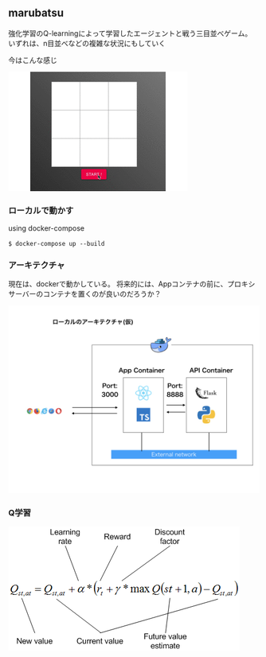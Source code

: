 ## marubatsu

強化学習のQ-learningによって学習したエージェントと戦う三目並べゲーム。
いずれは、n目並べなどの複雑な状況にもしていく

今はこんな感じ

<img src="pics/tictactoe.gif"/>

### ローカルで動かす

using docker-compose

```
$ docker-compose up --build
```

### アーキテクチャ

現在は、dockerで動かしている。
将来的には、Appコンテナの前に、プロキシサーバーのコンテナを置くのが良いのだろうか？

<img src="./pics/arch-local.jpeg"/>


### Q学習

<img src="./pics/q-learning.png"/>
